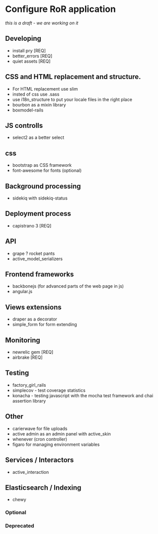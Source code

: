 # Configure RoR application

_this is a draft - we are working on it_

## Developing

- install pry [REQ]
- better_errors [REQ]
- quiet assets [REQ]

## CSS and HTML replacement and structure.

- For HTML replacement use slim
- insted of css use .sass
- use i18n_structure to put your locale files in the right place
- bourbon as a mixin library
- boxmodel-rails

## JS controlls

- select2 as a better select

## css

- bootstrap as CSS framework
- font-awesome for fonts (optional)

## Background processing

- sidekiq with sidekiq-status

## Deployment process

- capistrano 3 [REQ]

## API

- grape ? rocket pants
- active_model_serializers

## Frontend frameworks

- backbonejs (for advanced parts of the web page in js)
- angular.js 

## Views extensions

- draper as a decorator
- simple_form for form extending

## Monitoring

- newrelic gem [REQ]
- airbrake [REQ]

## Testing

- factory_girl_rails
- simplecov - test coverage statistics
- konacha - testing javascript with the mocha test framework and chai assertion library

## Other

- carierwave for file uploads
- active admin as an admin panel with active_skin
- whenever (cron controller)
- figaro for managing environment variables

## Services / Interactors

- active_interaction

## Elasticsearch / Indexing

- chewy




### Optional

### Deprecated